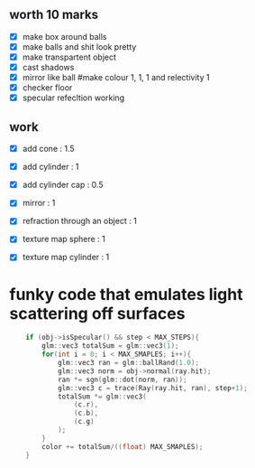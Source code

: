 
## worth 10 marks
- [x] make box around balls
- [x] make balls and shit look pretty
- [x] make transpartent object
- [x] cast shadows
- [x] mirror like ball #make colour 1, 1, 1 and relectivity 1
- [x] checker floor
- [x] specular refecltion working

## work
- [x] add cone : 1.5
- [x] add cylinder : 1
- [x] add cylinder cap : 0.5
- [x] mirror : 1
- [x] refraction through an object : 1
- [x] texture map sphere : 1
- [x] texture map cylinder : 1 



# funky code that emulates light scattering off surfaces
```cpp
	if (obj->isSpecular() && step < MAX_STEPS){
		glm::vec3 totalSum = glm::vec3(1);
		for(int i = 0; i < MAX_SMAPLES; i++){
			glm::vec3 ran = glm::ballRand(1.0);
			glm::vec3 norm = obj->normal(ray.hit);
			ran *= sgn(glm::dot(norm, ran));
			glm::vec3 c = trace(Ray(ray.hit, ran), step+1); 
			totalSum *= glm::vec3(
				(c.r), 
				(c.b), 
				(c.g)
			);
		}
		color += totalSum/((float) MAX_SMAPLES);
	}
```